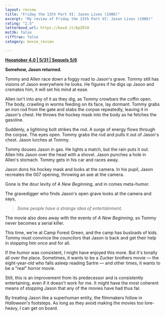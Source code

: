 ```yaml
---
layout: review
title: "Friday the 13th Part VI: Jason Lives (1986)"
excerpt: "My review of Friday the 13th Part VI: Jason Lives (1986)"
rating: "2.5"
letterboxd_url: https://boxd.it/6pZ9lH
mst3k: false
rifftrax: false
category: movie_review

---
```


<b><a href="https://boxd.it/pRNg0/detail" rel="nofollow">Hooptober 4.0 | 5/31 | Sequels 5/6</a></b>

<b>Somehow, Jason returned.</b>

Tommy and Allen race down a foggy road to Jason's grave. Tommy still has visions of Jason everywhere he looks. He figures if he digs up Jason and cremates him, it will set his mind at ease.

Allen isn't into any of it as they dig, as Tommy crowbars the coffin open. The body, crawling in worms feeding on its face, lay dormant. Tommy grabs an iron rod from the gate and stabs the corpse repeatedly, leaving it in Jason's chest. He throws the hockey mask into the body as he fetches the gasoline.

Suddenly, a lightning bolt strikes the rod. A surge of energy flows through the corpse. The eyes open. Tommy grabs the rod and pulls it out of Jason's chest. Jason lurches at Tommy.

Tommy douses Jason in gas. He lights a match, but the rain puts it out. Allen hits Jason over the head with a shovel. Jason punches a hole in Allen's stomach. Tommy gets in his car and races away.

Jason dons his hockey mask and looks at the camera. In his pupil, Jason recreates the 007 opening, throwing an axe at the camera.

Gone is the dour levity of <i>A New Beginning</i>, and in comes meta-humor.

The gravedigger who finds Jason's open grave looks at the camera and says,

<blockquote><i>Some people have a strange idea of entertainment.</i></blockquote>The movie also does away with the events of<i> A New Beginning</i>, so Tommy never becomes a serial killer.

This time, we're at Camp Forest Green, and the camp has busloads of kids. Tommy must convince the councilors that Jason is back and get their help in stopping him once and for all.

If the humor was consistent, I might have enjoyed this more. But it's tonally all over the place. Sometimes, it wants to be a Zucker brothers movie — the eight-year-old who falls asleep reading Sartre — and other times, it wants to be a "real" horror movie.

Still, this is an improvement from its predecessor and is consistently entertaining, even if it doesn't work for me. It might have the most coherent means of stopping Jason that any of the movies have had thus far.

By treating Jason like a superhuman entity, the filmmakers follow in <i>Halloween's</i> footsteps. As long as they avoid making the movies too lore-heavy, I can get on board.